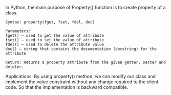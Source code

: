 In Python, the main purpose of Property() function is to create property of a class.
```
Syntax: property(fget, fset, fdel, doc)

Parameters:
fget() – used to get the value of attribute
fset() – used to set the value of attribute
fdel() – used to delete the attribute value
doc() – string that contains the documentation (docstring) for the attribute

Return: Returns a property attribute from the given getter, setter and deleter.
```
Applications:
By using property() method, we can modify our class and implement the value constraint without any change required to the client code. So that the implementation is backward compatible.
